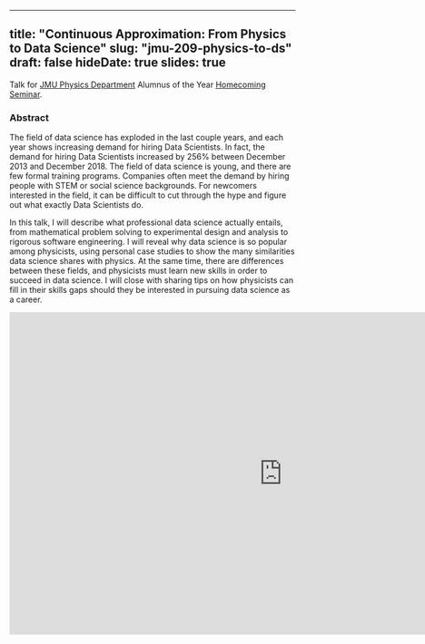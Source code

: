 
---
title: "Continuous Approximation: From Physics to Data Science"
slug: "jmu-209-physics-to-ds"
draft: false
hideDate: true
slides: true
---

Talk for [JMU Physics Department](https://www.jmu.edu/physics/) Alumnus of the Year [Homecoming Seminar](http://csma31.csm.jmu.edu/physics/courses/391/Speakers/2019fall/abstract_rosenthal_ethan.pdf).

### Abstract

The field of data science has exploded in the last couple years, and each year shows increasing demand for hiring Data Scientists. In fact, the demand for hiring Data Scientists increased by 256% between December 2013 and December 2018. The field of data science is young, and there are few formal training programs. Companies often meet the demand by hiring people with STEM or social science backgrounds. For newcomers interested in the field, it can be difficult to cut through the hype and figure out what exactly Data Scientists do. 

In this talk, I will describe what professional data science actually entails, from mathematical problem solving to experimental design and analysis to rigorous software engineering. I will reveal why data science is so popular among physicists, using personal case studies to show the many similarities data science shares with physics. At the same time, there are differences between these fields, and physicists must learn new skills in order to succeed in data science. I will close with sharing tips on how physicists can fill in their skills gaps should they be interested in pursuing data science as a career.


<div class="google-slides-container">
  <iframe src="https://docs.google.com/presentation/d/e/2PACX-1vR28H5UsDmvuyjeB34Jf8UjLznprDP-0JuNJvNjQ0f-dEjzaqvwRvnbII7ADJqpYszIptCYXxW06t_F/embed?start=false&loop=false&delayms=60000" frameborder="0" width="960" height="569" allowfullscreen="true" mozallowfullscreen="true" webkitallowfullscreen="true"></iframe>
</div>

